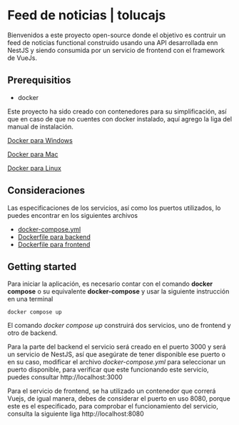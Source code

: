 # Feed de noticias | tolucajs

Bienvenidos a este proyecto open-source donde el objetivo es contruir un feed de noticias functional construido usando una API desarrollada enn NestJS y siendo consumida por un servicio de frontend con el framework de VueJs.

## Prerequisitios

- docker

Este proyecto ha sido creado con contenedores para su simplificación, así que en caso de que no cuentes con docker instalado, aquí agrego la liga del manual de instalación.

[Docker para Windows](https://docs.docker.com/desktop/install/windows-install/)

[Docker para Mac](https://docs.docker.com/desktop/install/mac-install/)

[Docker para Linux](https://docs.docker.com/desktop/install/linux-install/)

## Consideraciones

Las especificaciones de los servicios, así como los puertos utilizados, lo puedes encontrar en los siguientes archivos

- [docker-compose.yml](docker-compose.yml)
- [Dockerfile para backend](./backend/Dockerfile)
- [Dockerfile para frontend](./frontend/Dockerfile)

## Getting started

Para iniciar la aplicación, es necesario contar con el comando **docker compose** o su equivalente **docker-compose** y usar la siguiente instrucción en una terminal

```
docker compose up
```

El comando *docker compose up* construirá dos servicios, uno de frontend y otro de backend.

Para la parte del backend el servicio será creado en el puerto 3000 y será un servicio de NestJS, así que asegúrate de tener disponible ese puerto o en su caso, modificar el archivo _docker-compose.yml_ para seleccionar un puerto disponible, para verificar que este funcionando este servicio, puedes consultar http://localhost:3000

Para el servicio de frontend, se ha utilizado un contenedor que correrá Vuejs, de igual manera, debes de considerar el puerto en uso 8080, porque este es el especificado, para comprobar el funcionamiento del servicio, consulta la siguiente liga http://localhost:8080
